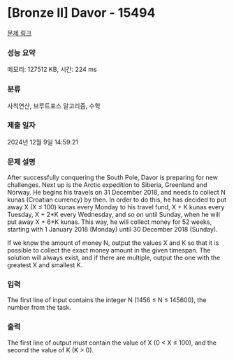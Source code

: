 # [Bronze II] Davor - 15494 

[문제 링크](https://www.acmicpc.net/problem/15494) 

### 성능 요약

메모리: 127512 KB, 시간: 224 ms

### 분류

사칙연산, 브루트포스 알고리즘, 수학

### 제출 일자

2024년 12월 9일 14:59:21

### 문제 설명

<p style="user-select: auto !important;">After successfully conquering the South Pole, Davor is preparing for new challenges. Next up is the Arctic expedition to Siberia, Greenland and Norway. He begins his travels on 31 December 2018, and needs to collect N kunas (Croatian currency) by then. In order to do this, he has decided to put away X (X ≤ 100) kunas every Monday to his travel fund, X + K kunas every Tuesday, X + 2*K every Wednesday, and so on until Sunday, when he will put away X + 6*K kunas. This way, he will collect money for 52 weeks, starting with 1 January 2018 (Monday) until 30 December 2018 (Sunday).</p>

<p style="user-select: auto !important;">If we know the amount of money N, output the values X and K so that it is possible to collect the exact money amount in the given timespan. The solution will always exist, and if there are multiple, output the one with the greatest X and smallest K.</p>

### 입력 

 <p style="user-select: auto !important;">The first line of input contains the integer N (1456 ≤ N ≤ 145600), the number from the task.</p>

### 출력 

 <p style="user-select: auto !important;">The first line of output must contain the value of X (0 < X ≤ 100), and the second the value of K (K > 0).</p>

